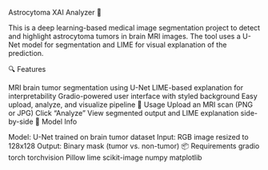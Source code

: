 Astrocytoma XAI Analyzer 🧠

This is a deep learning-based medical image segmentation project to detect and highlight astrocytoma tumors in brain MRI images. The tool uses a U-Net model for segmentation and LIME for visual explanation of the prediction.

🔍 Features

MRI brain tumor segmentation using U-Net
LIME-based explanation for interpretability
Gradio-powered user interface with styled background
Easy upload, analyze, and visualize pipeline 🚀 Usage
Upload an MRI scan (PNG or JPG)
Click “Analyze”
View segmented output and LIME explanation side-by-side
🧠 Model Info

Model: U-Net trained on brain tumor dataset
Input: RGB image resized to 128x128
Output: Binary mask (tumor vs. non-tumor)
📦 Requirements gradio torch torchvision Pillow lime scikit-image numpy matplotlib
